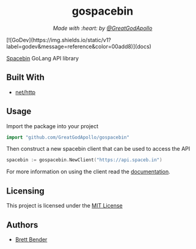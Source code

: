 <h1 align="center">gospacebin</h1>
<p align="center"><i>Made with :heart: by <a href="https://github.com/GreatGodApollo">@GreatGodApollo</a></i></p>
[![GoDev](https://img.shields.io/static/v1?label=godev&message=reference&color=00add8)](docs)

[Spacebin](https://spaceb.in) GoLang API library

## Built With
- [net/http](https://golang.org/pkg/net/http/)

## Usage
Import the package into your project
```go
import "github.com/GreatGodApollo/gospacebin"
```
Then construct a new spacebin client that can be used to access the API
```go
spacebin := gospacebin.NewClient("https://api.spaceb.in")
```
For more information on using the client read the [documentation](docs).
## Licensing

This project is licensed under the [MIT License](https://choosealicense.com/licenses/mit/)

## Authors

* [Brett Bender](https://github.com/GreatGodApollo)

[docs]: https://pkg.go.dev/github.com/GreatGodApollo/gospacebin